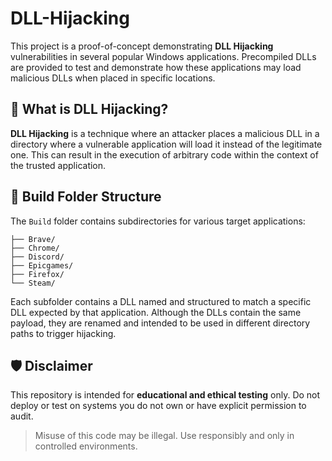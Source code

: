 # DLL-Hijacking

This project is a proof-of-concept demonstrating **DLL Hijacking** vulnerabilities in several popular Windows applications. Precompiled DLLs are provided to test and demonstrate how these applications may load malicious DLLs when placed in specific locations.

## 📌 What is DLL Hijacking?

**DLL Hijacking** is a technique where an attacker places a malicious DLL in a directory where a vulnerable application will load it instead of the legitimate one. This can result in the execution of arbitrary code within the context of the trusted application.

## 📁 Build Folder Structure

The `Build` folder contains subdirectories for various target applications:

```Build/
├── Brave/
├── Chrome/
├── Discord/
├── Epicgames/
├── Firefox/
└── Steam/
```

Each subfolder contains a DLL named and structured to match a specific DLL expected by that application. Although the DLLs contain the same payload, they are renamed and intended to be used in different directory paths to trigger hijacking.

## 🛡 Disclaimer

This repository is intended for **educational and ethical testing** only. Do not deploy or test on systems you do not own or have explicit permission to audit.

> Misuse of this code may be illegal. Use responsibly and only in controlled environments.
